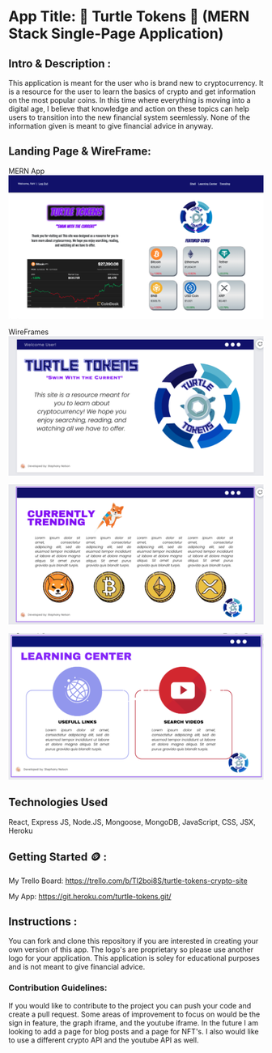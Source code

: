 # App Title: 🐢 Turtle Tokens 🐢 (MERN Stack Single-Page Application)
## Intro & Description :
 This application is meant for the user who is brand new to cryptocurrency. It is a resource for the user to learn the basics of crypto and get information on the most popular coins. In this time where everything is moving into a digital age, I believe that knowledge and action on these topics can help users to transition into the new financial system seemlessly. None of the information given is meant to give financial advice in anyway. 
 

## Landing Page & WireFrame:

MERN App
![Home](/src/imgs/Home.png)


WireFrames
![WireFrame Home](/src/imgs/WF-Home.png)

![WireFrame Trending](/src/imgs/WF-Trending.png)

![WireFrame Learning](/src/imgs/WF-Learning.png)




## Technologies Used

React, Express JS, Node.JS, Mongoose, MongoDB, JavaScript, CSS, JSX, Heroku



## Getting Started 🪙 :

My Trello Board:
<https://trello.com/b/Tl2boi8S/turtle-tokens-crypto-site>

My App:
<https://git.heroku.com/turtle-tokens.git/>

## Instructions :

You can fork and clone this repository if you are interested in creating your own version of this app. The logo's are proprietary so please use another logo for your application. This application is soley for educational purposes and is not meant to give financial advice. 

### Contribution Guidelines: 
 
 If you would like to contribute to the project you can push your code and create a pull request. Some areas of improvement to focus on would be the sign in feature, the graph iframe, and the youtube iframe. In the future I am looking to add a page for blog posts and a page for NFT's. I also would like to use a different crypto API and the youtube API as well. 

